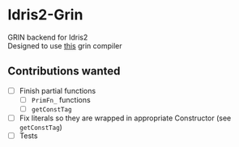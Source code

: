 # Idris2-Grin
GRIN backend for Idris2  
Designed to use [this](https://github.com/grin-compiler/grin) grin compiler

## Contributions wanted
- [ ] Finish partial functions
  - [ ] `PrimFn_` functions
  - [ ] `getConstTag`
- [ ] Fix literals so they are wrapped in appropriate Constructor (see `getConstTag`)
- [ ] Tests
